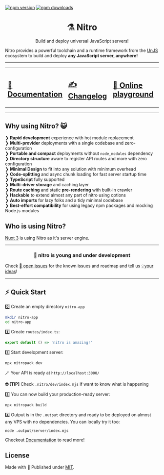 
[![npm version][npm-version-src]][npm-version-href]
[![npm downloads][npm-downloads-src]][npm-downloads-href]
<!-- [![npm-edge version][npm-edge-version-src]][npm-edge-version-href]
[![npm-edge downloads][npm-edge-downloads-src]][npm-edge-downloads-href]
[![GitHub Actions][github-actions-src]][github-actions-href] [![Codecov][codecov-src]][codecov-href] -->

<h1 align="center">⚗️ Nitro</h1>
<p align="center">Build and deploy universal JavaScript servers!</p>

Nitro provides a powerful toolchain and a runtime framework from the [UnJS](https://github.com/unjs) ecosystem to build and deploy **any JavaScript server, anywhere!**

<hr>

<table align="center">
<tbody>
<tr>
  <td>
    <h2>
      <a href="https://nitro.unjs.io">📖 Documentation</a>
    </h2>
  </td>
  <td>
    <h2>
      <a href="https://github.com/unjs/nitro/blob/main/CHANGELOG.md">✍️ Changelog</a>
    </h2>
  </td>
  <td>
    <h2>
      <a href="https://stackblitz.com/github/unjs/nitro/tree/main/examples/hello-world">🏀 Online playground</a>
    </h2>
  </td>
</tr>
</tbody>
</table>

<hr>

## Why using Nitro? 😺

 ❯ **Rapid development** experience with hot module replacement <br>
 ❯ **Multi-provider** deployments with a single codebase and zero-configuration<br>
 ❯ **Portable and compact** deployments without `node_modules` dependency <br>
 ❯ **Directory structure** aware to register API routes and more with zero configuration <br>
 ❯ **Minimal Design** to fit into any solution with minimum overhead <br>
 ❯ **Code-splitting** and async chunk loading for fast server startup time <br>
 ❯ **TypeScript** fully supported <br>
 ❯ **Multi-driver storage** and caching layer <br>
 ❯ **Route caching** and static **pre-rendering** with built-in crawler <br>
 ❯ **Hackable** to extend almost any part of nitro using options <br>
 ❯ **Auto imports** for lazy folks and a tidy minimal codebase <br>
 ❯ **Best-effort compatibility** for using legacy npm packages and mocking Node.js modules <br>

## Who is using Nitro?

[Nuxt 3](https://v3.nuxtjs.org/guide/concepts/server-engine) is using Nitro as it's server engine.

<hr>
<h3 align="center">🌱 nitro is young and under development</h3>

Check [🐛 open issues](https://github.com/unjs/nitro/issues)  for the known issues and roadmap and tell us [💡your ideas](https://github.com/unjs/nitro/discussions/new)!
<hr>

## ⚡️ Quick Start


0️⃣ Create an empty directory `nitro-app`

```bash
mkdir nitro-app
cd nitro-app
```

1️⃣ Create `routes/index.ts`:

```ts [routes/index.ts]
export default () => 'nitro is amazing!'
```

2️⃣ Start development server:

```bash
npx nitropack dev
```

🪄 Your API is ready at `http://localhost:3000/`

**🤓 [TIP]** Check `.nitro/dev/index.mjs` if want to know what is happening

3️⃣ You can now build your production-ready server:

```bash
npx nitropack build
````

4️⃣ Output is in the `.output` directory and ready to be deployed on almost any VPS with no dependencies. You can locally try it too:

```bash
node .output/server/index.mjs
```

Checkout [Documentation](https://nitro.unjs.io) to read more!


## License

Made with 💛 Published under [MIT](./LICENSE).

<!-- Badges -->
[npm-version-src]: https://flat.badgen.net/npm/v/nitropack?style=flat-square&label=stable
[npm-version-href]: https://npmjs.com/package/nitropack

[npm-downloads-src]: https://flat.badgen.net/npm/dm/nitropack?style=flat-square&label=stable
[npm-downloads-href]: https://npmjs.com/package/nitropack

[npm-edge-version-src]: https://flat.badgen.net/npm/v/nitropack-edge?style=flat-square&label=edge
[npm-edge-version-href]: https://npmjs.com/package/nitropack-edge

[npm-edge-downloads-src]: https://flat.badgen.net/npm/dm/nitropack-edge?style=flat-square&label=edge
[npm-edge-downloads-href]: https://npmjs.com/package/nitropack-edge

[github-actions-src]: https://flat.badgen.net/github/status/unjs/nitro?style=flat-square
[github-actions-href]: https://github.com/unjs/nitro/actions?query=workflow%3Aci

[codecov-src]: https://flat.badgen.net/codecov/c/gh/unjs/nitro/main?style=flat-square
[codecov-href]: https://codecov.io/gh/unjs/nitro

